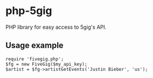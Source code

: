 php-5gig
========

PHP library for easy access to 5gig's API.

Usage example
-------------

    require 'fivegig.php';
    $fg = new FiveGig($my_api_key);
    $artist = $fg->artistGetEvents('Justin Bieber', 'us');
